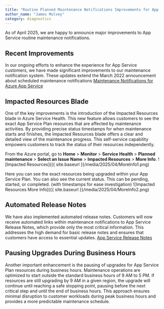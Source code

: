 ```yaml
---
title: "Routine Planned Maintenance Notifications Improvements for App Service"
author_name: "James Mulvey"
category: diagnostics
---
```


As of April 2025, we are happy to announce major improvements to App Service routine maintenance notifications. 

## Recent Improvements
In our ongoing efforts to enhance the experience for App Service customers, we have made significant improvements to our maintenance notification system. These updates extend the March 2022 announcement about scheduled maintenance notifications [Maintenance Notifications for Azure App Service](https://azure.github.io/AppService/2022/02/01/App-Service-Planned-Notification-Feature.html)

## Impacted Resources Blade
One of the key improvements is the introduction of the Impacted Resources blade in Azure Service Health. This new feature allows customers to see the exact App Service Plan resources that are affected by maintenance activities. By providing precise status timestamps for when maintenance starts and finishes, the Impacted Resources blade offers a clear and detailed view of the maintenance progress. This self-service capability empowers customers to track the status of their resources independently.

From the Azure portal, go to **Home** > **Monitor** > **Service Health** > **Planned maintenance** > **Select an Issue Name** > **Impacted Resources** > **More Info**.
![Impacted Resources]({{ site.baseurl }}/media/2025/04/MoreInfo1.png)

 Here you can see the exact resources being upgraded within your App Service Plan. You can also see the current status. This can be pending, started, or completed. (with timestamps for ease investigation)
![Impacted Resources More Info]({{ site.baseurl }}/media/2025/04/MoreInfo2.png)

## Automated Release Notes
We have also implemented automated release notes. Customers will now receive automated links within maintenance notifications to App Service Release Notes, which provide only the most critical information. This addresses the high demand for basic release notes and ensures that customers have access to essential updates. [App Service Release Notes](https://github.com/Azure/AppService/releases)

## Pausing Upgrades During Business Hours
Another important enhancement is the pausing of upgrades for App Service Plan resources during business hours. Maintenance operations are optimized to start outside the standard business hours of 9 AM to 5 PM. If resources are still upgrading by 9 AM in a given region, the upgrade will continue until reaching a safe stopping point, pausing before the next critical step and until the end of business hours. This approach ensures minimal disruption to customer workloads during peak business hours and provides a more predictable maintenance schedule.

